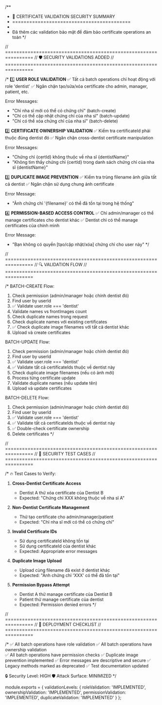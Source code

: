 /**
 * 🔐 CERTIFICATE VALIDATION SECURITY SUMMARY
 * ==========================================
 * 
 * Đã thêm các validation bảo mật để đảm bảo certificate operations an toàn
 */

// ================================================================
// 🛡️ SECURITY VALIDATIONS ADDED
// ================================================================

/*
1️⃣ **USER ROLE VALIDATION**
   ✅ Tất cả batch operations chỉ hoạt động với role 'dentist'
   ✅ Ngăn chặn tạo/sửa/xóa certificate cho admin, manager, patient, etc.
   
   Error Messages:
   - "Chỉ nha sĩ mới có thể có chứng chỉ" (batch-create)
   - "Chỉ có thể cập nhật chứng chỉ của nha sĩ" (batch-update) 
   - "Chỉ có thể xóa chứng chỉ của nha sĩ" (batch-delete)

2️⃣ **CERTIFICATE OWNERSHIP VALIDATION**
   ✅ Kiểm tra certificateId phải thuộc đúng dentist đó
   ✅ Ngăn chặn cross-dentist certificate manipulation
   
   Error Messages:
   - "Chứng chỉ {certId} không thuộc về nha sĩ {dentistName}"
   - "Không tìm thấy chứng chỉ {certId} trong danh sách chứng chỉ của nha sĩ {dentistName}"

3️⃣ **DUPLICATE IMAGE PREVENTION**
   ✅ Kiểm tra trùng filename ảnh giữa tất cả dentist
   ✅ Ngăn chặn sử dụng chung ảnh certificate
   
   Error Message:
   - "Ảnh chứng chỉ '{filename}' có thể đã tồn tại trong hệ thống"

4️⃣ **PERMISSION-BASED ACCESS CONTROL**
   ✅ Chỉ admin/manager có thể manage certificates cho dentist khác
   ✅ Dentist chỉ có thể manage certificates của chính mình
   
   Error Message:
   - "Bạn không có quyền [tạo/cập nhật/xóa] chứng chỉ cho user này"
*/

// ================================================================
// 🔍 VALIDATION FLOW
// ================================================================

/*
BATCH-CREATE Flow:
1. Check permission (admin/manager hoặc chính dentist đó)
2. Find user by userId
3. ✅ Validate user.role === 'dentist'
4. Validate names vs frontImages count
5. Check duplicate names trong request
6. Check duplicate names với existing certificates
7. ✅ Check duplicate image filenames với tất cả dentist khác
8. Upload và create certificates

BATCH-UPDATE Flow:
1. Check permission (admin/manager hoặc chính dentist đó)
2. Find user by userId
3. ✅ Validate user.role === 'dentist'
4. ✅ Validate tất cả certificateIds thuộc về dentist này
5. Check duplicate image filenames (nếu có ảnh mới)
6. Process từng certificate update
7. Validate duplicate names (nếu update tên)
8. Upload và update certificates

BATCH-DELETE Flow:
1. Check permission (admin/manager hoặc chính dentist đó)
2. Find user by userId
3. ✅ Validate user.role === 'dentist'  
4. ✅ Validate tất cả certificateIds thuộc về dentist này
5. ✅ Double-check certificate ownership
6. Delete certificates
*/

// ================================================================
// 🧪 SECURITY TEST CASES
// ================================================================

/*
🔥 Test Cases to Verify:

1. **Cross-Dentist Certificate Access**
   - Dentist A thử xóa certificate của Dentist B
   - Expected: "Chứng chỉ XXX không thuộc về nha sĩ A"

2. **Non-Dentist Certificate Management**
   - Thử tạo certificate cho admin/manager/patient
   - Expected: "Chỉ nha sĩ mới có thể có chứng chỉ"

3. **Invalid Certificate IDs**
   - Sử dụng certificateId không tồn tại
   - Sử dụng certificateId của dentist khác
   - Expected: Appropriate error messages

4. **Duplicate Image Upload**
   - Upload cùng filename đã exist ở dentist khác
   - Expected: "Ảnh chứng chỉ 'XXX' có thể đã tồn tại"

5. **Permission Bypass Attempt**
   - Dentist A thử manage certificate của Dentist B
   - Patient thử manage certificate của dentist
   - Expected: Permission denied errors
*/

// ================================================================
// 🚀 DEPLOYMENT CHECKLIST
// ================================================================

/*
✅ All batch operations have role validation
✅ All batch operations have ownership validation  
✅ All batch operations have permission checks
✅ Duplicate image prevention implemented
✅ Error messages are descriptive and secure
✅ Legacy methods marked as deprecated
✅ Test documentation updated

🔒 Security Level: HIGH
🛡️ Attack Surface: MINIMIZED
*/

module.exports = {
  validationLevels: {
    roleValidation: 'IMPLEMENTED',
    ownershipValidation: 'IMPLEMENTED', 
    permissionValidation: 'IMPLEMENTED',
    duplicateValidation: 'IMPLEMENTED'
  }
};